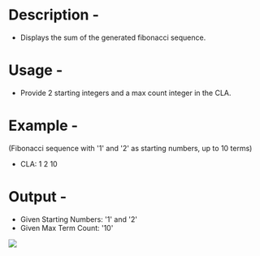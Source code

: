 # Description - 
- Displays the sum of the generated fibonacci sequence.

# Usage - 
- Provide 2 starting integers and a max count integer in the CLA.

# Example - 
(Fibonacci sequence with '1' and '2' as starting numbers, up to 10 terms)
- CLA: 1 2 10

# Output -
- Given Starting Numbers: '1' and '2'
- Given Max Term Count: '10'

![](https://cloud.githubusercontent.com/assets/20238115/26240739/12dec0d8-3c50-11e7-800d-ad25a6ae05e5.PNG)
